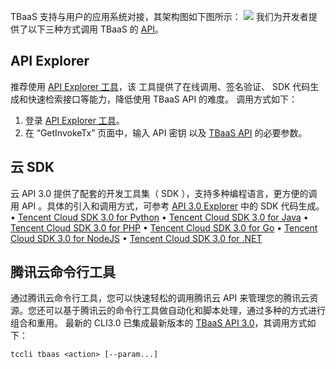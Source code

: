 TBaaS 支持与用户的应用系统对接，其架构图如下图所示：
![](https://main.qcloudimg.com/raw/dbf453795930fa4f2600406e21f8547b.png)
我们为开发者提供了以下三种方式调用 TBaaS 的 [API](https://cloud.tencent.com/document/api/663/19457)。

## API Explorer

推荐使用 [API Explorer 工具](https://console.cloud.tencent.com/api/explorer?Product=tbaas&Version=2018-04-16&Action=GetInvokeTx)，该 工具提供了在线调用、签名验证、 SDK 代码生成和快速检索接口等能力，降低使用 TBaaS API 的难度。
调用方式如下：
1. 登录  [API Explorer 工具](https://console.cloud.tencent.com/api/explorer?Product=tbaas&Version=2018-04-16&Action=GetInvokeTx)。
2. 在 “GetInvokeTx” 页面中，输入 API 密钥 以及 [TBaaS API](https://cloud.tencent.com/document/api/663/19457) 的必要参数。

## 云 SDK

云 API 3.0 提供了配套的开发工具集（ SDK ），支持多种编程语言，更方便的调用 API 。具体的引入和调用方式，可参考 [API 3.0 Explorer](https://console.cloud.tencent.com/api/explorer?Product=tbaas&Version=2018-04-16&Action=GetInvokeTx) 中的 SDK 代码生成。
•	[Tencent Cloud SDK 3.0 for Python](https://github.com/TencentCloud/tencentcloud-sdk-python)
•	[Tencent Cloud SDK 3.0 for Java](https://github.com/TencentCloud/tencentcloud-sdk-java)
•	[Tencent Cloud SDK 3.0 for PHP](https://github.com/TencentCloud/tencentcloud-sdk-php)
•	[Tencent Cloud SDK 3.0 for Go](https://github.com/TencentCloud/tencentcloud-sdk-go)
•	[Tencent Cloud SDK 3.0 for NodeJS](https://github.com/TencentCloud/tencentcloud-sdk-nodejs)
•	[Tencent Cloud SDK 3.0 for .NET](https://github.com/TencentCloud/tencentcloud-sdk-dotnet)

## 腾讯云命令行工具

通过腾讯云命令行工具，您可以快速轻松的调用腾讯云 API 来管理您的腾讯云资源。您还可以基于腾讯云的命令行工具做自动化和脚本处理，通过多种的方式进行组合和重用。
最新的 CLI3.0 已集成最新版本的 [TBaaS API 3.0](https://cloud.tencent.com/document/api/663/19457)，其调用方式如下：
```
tccli tbaas <action> [--param...]
```
